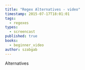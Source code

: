 ```yaml
---
title: "Regex Alternatives - video"
timestamp: 2015-07-17T18:01:01
tags:
  - regexes
types:
  - screencast
published: true
books:
  - beginner_video
author: szabgab
---
```



Alternatives


<slidecast file="beginner-perl/alternatives" youtube="qCfOdTQ7nYk" />
